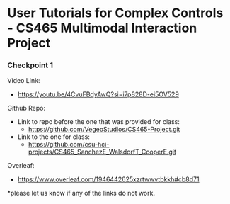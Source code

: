 # User Tutorials for Complex Controls - CS465 Multimodal Interaction Project
### Checkpoint 1
Video Link:
- https://youtu.be/4CvuFBdyAwQ?si=i7p828D-ei5OV529

Github Repo:
- Link to repo before the one that was provided for class:
  - https://github.com/VegeoStudios/CS465-Project.git
- Link to the one for class:
  - https://github.com/csu-hci-projects/CS465_SanchezE_WalsdorfT_CooperE.git 

Overleaf:
- https://www.overleaf.com/1946442625xzrtwwvtbkkh#cb8d71

*please let us know if any of the links do not work.

